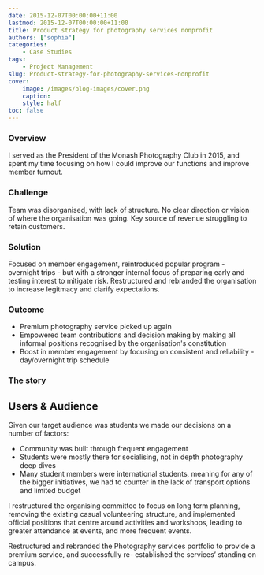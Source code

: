 ```yaml
---
date: 2015-12-07T00:00:00+11:00
lastmod: 2015-12-07T00:00:00+11:00
title: Product strategy for photography services nonprofit
authors: ["sophia"]	
categories:
    - Case Studies
tags:	
    - Project Management
slug: Product-strategy-for-photography-services-nonprofit
cover:
    image: /images/blog-images/cover.png
    caption: 
    style: half
toc: false		
---
```

		
### Overview		
I served as the President of the Monash Photography Club in 2015, and spent my time focusing on how I could improve our functions and improve member turnout.		
		
### Challenge		
Team was disorganised, with lack of structure. No clear direction or vision of where the organisation was going. Key source of revenue struggling to retain customers.		
		
### Solution		
Focused on member engagement, reintroduced popular program - overnight trips - but with a stronger internal focus of preparing early and testing interest to mitigate risk. Restructured and rebranded the organisation to increase legitmacy and clarify expectations.		
		
### Outcome		
- Premium photography service picked up again
- Empowered team contributions and decision making by making all informal positions recognised by the organisation's constitution
- Boost in member engagement by focusing on consistent and reliability - day/overnight trip schedule		
		
### The story		
## Users & Audience		
Given our target audience was students we made our decisions on a number of factors:
- Community was built through frequent engagement
- Students were mostly there for socialising, not in depth photography deep dives
- Many student members were international students, meaning for any of the bigger initiatives, we had to counter in the lack of transport options and limited budget 

I restructured the organising committee to focus on long term planning, removing the existing casual volunteering structure, and implemented official positions that centre around activities and workshops, leading to greater attendance at events, and more frequent events.

Restructured and rebranded the Photography services portfolio to provide a premium service, and successfully re- established the services’ standing on campus.

